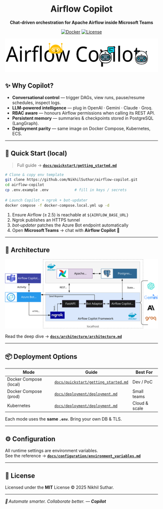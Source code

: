 <div align="center">

# Airflow Copilot  
**Chat‑driven orchestration for Apache Airflow inside Microsoft Teams**

[![Docker](https://img.shields.io/docker/pulls/thedatacarpenter/airflow-copilot)](https://hub.docker.com/r/thedatacarpenter/airflow-copilot)
[![License](    )](LICENSE)

</div>


<img src="docs/assets/AirflowCopilotLogo.svg" height="110" alt="Airflow Copilot logo">

## ✨ Why Copilot?

- **Conversational control** — trigger DAGs, view runs, pause/resume schedules, inspect logs.
- **LLM‑powered intelligence** — plug in OpenAI · Gemini · Claude · Groq.
- **RBAC aware** — honours Airflow permissions when calling its REST API.
- **Persistent memory** — summaries & checkpoints stored in PostgreSQL (LangGraph).
- **Deployment parity** — same image on Docker Compose, Kubernetes, ECS.

---

## 🚀 Quick Start (local)

> Full guide → **[`docs/quickstart/getting_started.md`](docs/quickstart/getting_started.md)**

```bash
# Clone & copy env template
git clone https://github.com/NikhilSuthar/airflow-copilot.git
cd airflow-copilot
cp .env.example .env            # fill in keys / secrets

# Launch Copilot + ngrok + bot‑updater
docker compose -f docker-compose.local.yml up -d
```

1. Ensure Airflow (≥ 2.5) is reachable at `${AIRFLOW_BASE_URL}`  
2. Ngrok publishes an HTTPS tunnel  
3. *bot‑updater* patches the Azure Bot endpoint automatically  
4. Open **Microsoft Teams** → chat with **Airflow Copilot** 🚀

---

## 🧠 Architecture

![Architecture](docs/assets/quick-start-arch.svg)

Read the deep dive → **[`docs/architecture/architecture.md`](docs/architecture/architecture.md)**

---

## 📦 Deployment Options

| Mode | Guide | Best For |
|------|-------|----------|
| Docker Compose (local) | [`docs/quickstart/getting_started.md`](docs/quickstart/getting_started.md) | Dev / PoC |
| Docker Compose (prod)  | [`docs/deployment/deployment.md`](docs/deployment/deployment.md#docker) | Small teams |
| Kubernetes             | [`docs/deployment/deployment.md`](docs/deployment/deployment.md#kubernetes) | Cloud & scale |

Each mode uses the **same `.env`**. Bring your own DB & TLS.

---

## ⚙️ Configuration

All runtime settings are environment variables.  
See the reference → **[`docs/configuration/environment_variables.md`](docs/configuration/environment_variables.md)**


---

## 📄 License

Licensed under the **MIT** License © 2025 Nikhil Suthar.

---

_🚀 Automate smarter. Collaborate better. — **Copilot**_